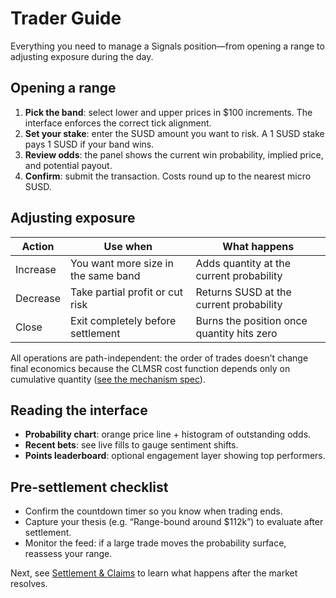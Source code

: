 # Trader Guide

Everything you need to manage a Signals position—from opening a range to adjusting exposure during the day.

## Opening a range

1. **Pick the band**: select lower and upper prices in $100 increments. The interface enforces the correct tick alignment.
2. **Set your stake**: enter the SUSD amount you want to risk. A 1 SUSD stake pays 1 SUSD if your band wins.
3. **Review odds**: the panel shows the current win probability, implied price, and potential payout.
4. **Confirm**: submit the transaction. Costs round up to the nearest micro SUSD.

## Adjusting exposure

| Action | Use when | What happens |
| --- | --- | --- |
| Increase | You want more size in the same band | Adds quantity at the current probability |
| Decrease | Take partial profit or cut risk | Returns SUSD at the current probability |
| Close | Exit completely before settlement | Burns the position once quantity hits zero |

All operations are path-independent: the order of trades doesn’t change final economics because the CLMSR cost function depends only on cumulative quantity ([see the mechanism spec](../mechanism/cost-rounding.md)).

## Reading the interface

- **Probability chart**: orange price line + histogram of outstanding odds.
- **Recent bets**: see live fills to gauge sentiment shifts.
- **Points leaderboard**: optional engagement layer showing top performers.

## Pre-settlement checklist

- Confirm the countdown timer so you know when trading ends.
- Capture your thesis (e.g. “Range-bound around $112k”) to evaluate after settlement.
- Monitor the feed: if a large trade moves the probability surface, reassess your range.

Next, see [Settlement & Claims](./settlement.md) to learn what happens after the market resolves.
